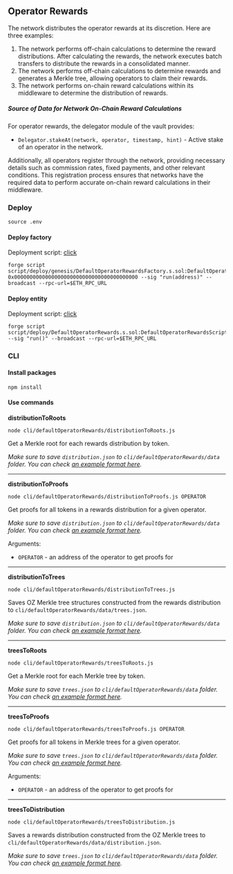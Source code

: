 ## Operator Rewards

The network distributes the operator rewards at its discretion. Here are three examples:

1. The network performs off-chain calculations to determine the reward distributions. After calculating the rewards, the network executes batch transfers to distribute the rewards in a consolidated manner.
2. The network performs off-chain calculations to determine rewards and generates a Merkle tree, allowing operators to claim their rewards.
3. The network performs on-chain reward calculations within its middleware to determine the distribution of rewards.

##### Source of Data for Network On-Chain Reward Calculations

For operator rewards, the delegator module of the vault provides:

- `Delegator.stakeAt(network, operator, timestamp, hint)` - Active stake of an operator in the network.

Additionally, all operators register through the network, providing necessary details such as commission rates, fixed payments, and other relevant conditions. This registration process ensures that networks have the required data to perform accurate on-chain reward calculations in their middleware.

### Deploy

```shell
source .env
```

#### Deploy factory

Deployment script: [click](../script/deploy/genesis/DefaultOperatorRewardsFactory.s.sol)

```shell
forge script script/deploy/genesis/DefaultOperatorRewardsFactory.s.sol:DefaultOperatorRewardsFactoryScript 0x0000000000000000000000000000000000000000 --sig "run(address)" --broadcast --rpc-url=$ETH_RPC_URL
```

#### Deploy entity

Deployment script: [click](../script/deploy/DefaultOperatorRewards.s.sol)

```shell
forge script script/deploy/DefaultOperatorRewards.s.sol:DefaultOperatorRewardsScript --sig "run()" --broadcast --rpc-url=$ETH_RPC_URL
```

### CLI

#### Install packages

```shell
npm install
```

#### Use commands

**distributionToRoots**

```shell
node cli/defaultOperatorRewards/distributionToRoots.js
```

Get a Merkle root for each rewards distribution by token.

_Make sure to save `distribution.json` to `cli/defaultOperatorRewards/data` folder. You can check [an example format here](../cli/defaultOperatorRewards/data/distribution.json.example)._

---

**distributionToProofs**

```shell
node cli/defaultOperatorRewards/distributionToProofs.js OPERATOR
```

Get proofs for all tokens in a rewards distribution for a given operator.

_Make sure to save `distribution.json` to `cli/defaultOperatorRewards/data` folder. You can check [an example format here](../cli/defaultOperatorRewards/data/distribution.json.example)._

Arguments:

- `OPERATOR` - an address of the operator to get proofs for

---

**distributionToTrees**

```shell
node cli/defaultOperatorRewards/distributionToTrees.js
```

Saves OZ Merkle tree structures constructed from the rewards distribution to `cli/defaultOperatorRewards/data/trees.json`.

_Make sure to save `distribution.json` to `cli/defaultOperatorRewards/data` folder. You can check [an example format here](../cli/defaultOperatorRewards/data/distribution.json.example)._

---

**treesToRoots**

```shell
node cli/defaultOperatorRewards/treesToRoots.js
```

Get a Merkle root for each Merkle tree by token.

_Make sure to save `trees.json` to `cli/defaultOperatorRewards/data` folder. You can check [an example format here](../cli/defaultOperatorRewards/data/trees.json.example)._

---

**treesToProofs**

```shell
node cli/defaultOperatorRewards/treesToProofs.js OPERATOR
```

Get proofs for all tokens in Merkle trees for a given operator.

_Make sure to save `trees.json` to `cli/defaultOperatorRewards/data` folder. You can check [an example format here](../cli/defaultOperatorRewards/data/trees.json.example)._

Arguments:

- `OPERATOR` - an address of the operator to get proofs for

---

**treesToDistribution**

```shell
node cli/defaultOperatorRewards/treesToDistribution.js
```

Saves a rewards distribution constructed from the OZ Merkle trees to `cli/defaultOperatorRewards/data/distribution.json`.

_Make sure to save `trees.json` to `cli/defaultOperatorRewards/data` folder. You can check [an example format here](../cli/defaultOperatorRewards/data/trees.json.example)._
